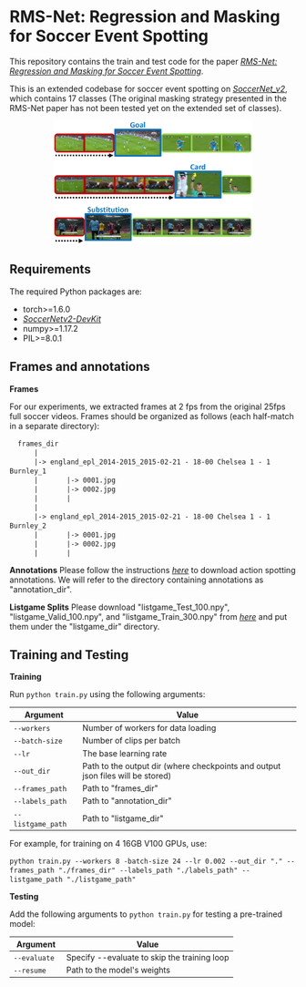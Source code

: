# RMS-Net: Regression and Masking for Soccer Event Spotting
This repository contains the train and test code for the paper _[RMS-Net: Regression and Masking for Soccer Event Spotting](https://arxiv.org/abs/2102.07624)_.

This is an extended codebase for soccer event spotting on _[SoccerNet_v2](https://arxiv.org/pdf/2011.13367.pdf)_, which contains 17 classes (The original masking strategy presented in the RMS-Net paper has not been tested yet on the extended set of classes).

<p align="center">
<img src="images/RMSNet.png" alt="STAGE" width=350 />
</p>

## Requirements
The required Python packages are:
* torch>=1.6.0
* _[SoccerNetv2-DevKit](https://github.com/SilvioGiancola/SoccerNetv2-DevKit/tree/main/Evaluation)_
* numpy>=1.17.2
* PIL>=8.0.1

## Frames and annotations
**Frames**

For our experiments, we extracted frames at 2 fps from the original 25fps full soccer videos. Frames should be organized as follows (each half-match in a separate directory):

      frames_dir
          |
          |-> england_epl_2014-2015_2015-02-21 - 18-00 Chelsea 1 - 1 Burnley_1
          |       |-> 0001.jpg
          |       |-> 0002.jpg
          |       |
          |
          |-> england_epl_2014-2015_2015-02-21 - 18-00 Chelsea 1 - 1 Burnley_2
          |       |-> 0001.jpg
          |       |-> 0002.jpg
          |       |

**Annotations**
Please follow the instructions _[here](https://github.com/SilvioGiancola/SoccerNetv2-DevKit/tree/main/Download)_ to download action spotting annotations.
We will refer to the directory containing annotations as "annotation_dir".

**Listgame Splits**
Please download "listgame_Test_100.npy", "listgame_Valid_100.npy", and "listgame_Train_300.npy" from _[here](https://github.com/SilvioGiancola/SoccerNet-code/tree/master/data)_ and put them under the "listgame_dir" directory.

## Training and Testing
**Training**

Run `python train.py` using the following arguments:

| Argument | Value |
|------|------|
| `--workers ` | Number of workers for data loading |
| `--batch-size ` | Number of clips per batch |
| `--lr ` | The base learning rate |
| `--out_dir ` | Path to the output dir (where checkpoints and output json files will be stored) |
| `--frames_path ` | Path to "frames_dir" |
| `--labels_path ` | Path to "annotation_dir" |
| `--listgame_path ` | Path to "listgame_dir" |

For example, for training on 4 16GB V100 GPUs, use:
```
python train.py --workers 8 -batch-size 24 --lr 0.002 --out_dir "." --frames_path "./frames_dir" --labels_path "./labels_path" --listgame_path "./listgame_path"
```

**Testing**

Add the following arguments to `python train.py` for testing a pre-trained model:

| Argument | Value |
|------|------|
| `--evaluate ` | Specify --evaluate to skip the training loop |
| `--resume ` | Path to the model's weights |
